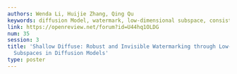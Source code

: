 ```yaml
---
authors: Wenda Li, Huijie Zhang, Qing Qu
keywords: diffusion Model, watermark, low-dimensional subspace, consistency, robustness
link: https://openreview.net/forum?id=U44hq1OLDG
num: 35
session: 3
title: 'Shallow Diffuse: Robust and Invisible Watermarking through Low-Dimensional
  Subspaces in Diffusion Models'
type: poster
---
```

